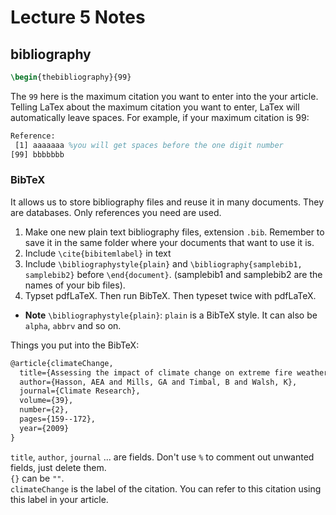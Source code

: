 Lecture 5 Notes
===============

## bibliography
```LaTeX
\begin{thebibliography}{99}
```
The ``99`` here is the maximum citation you want to enter into the your article.\
Telling LaTex about the maximum citation you want to enter, LaTex will automatically leave spaces. For example, if your maximum citation is 99:
```LaTeX
Reference:
 [1] aaaaaaa %you will get spaces before the one digit number
[99] bbbbbbb
```

### BibTeX
It allows us to store bibliography files and reuse it in many documents. They are databases. Only references you need are used.
1. Make one new plain text bibliography files, extension ``.bib``. Remember to save it in the same folder where your documents that want to use it is.
2. Include ``\cite{bibitemlabel}`` in text
3. Include ``\bibliographystyle{plain}`` and ``\bibliography{samplebib1, samplebib2}`` before ``\end{document}``. (samplebib1 and samplebib2 are the names of your bib files).
4. Typset pdfLaTeX. Then run BibTeX. Then typeset twice with pdfLaTeX.
* **Note** ``\bibliographystyle{plain}``: ``plain`` is a BibTeX style. It can also be ``alpha``, ``abbrv`` and so on.

Things you put into the BibTeX:
```LaTeX
@article{climateChange,
  title={Assessing the impact of climate change on extreme fire weather events over southeastern Australia},
  author={Hasson, AEA and Mills, GA and Timbal, B and Walsh, K},
  journal={Climate Research},
  volume={39},
  number={2},
  pages={159--172},
  year={2009}
}
```
``title``, ``author``, ``journal`` ... are fields. Don't use ``%`` to comment out unwanted fields, just delete them.\
``{}`` can be ``""``.\
``climateChange`` is the label of the citation. You can refer to this citation using this label in your article. 
